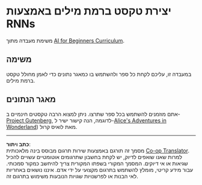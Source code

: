 <!--
CO_OP_TRANSLATOR_METADATA:
{
  "original_hash": "439e12796197a90e7623d4c9c057b9c2",
  "translation_date": "2025-08-28T19:59:49+00:00",
  "source_file": "lessons/5-NLP/17-GenerativeNetworks/lab/README.md",
  "language_code": "he"
}
-->
# יצירת טקסט ברמת מילים באמצעות RNNs

משימת מעבדה מתוך [AI for Beginners Curriculum](https://github.com/microsoft/ai-for-beginners).

## משימה

במעבדה זו, עליכם לקחת כל ספר ולהשתמש בו כמאגר נתונים כדי לאמן מחולל טקסט ברמת מילים.

## מאגר הנתונים

אתם מוזמנים להשתמש בכל ספר שתרצו. ניתן למצוא הרבה טקסטים חינמיים ב-[Project Gutenberg](https://www.gutenberg.org/), לדוגמה, הנה קישור ישיר ל-[Alice's Adventures in Wonderland](https://www.gutenberg.org/files/11/11-0.txt)) מאת לואיס קרול.

---

**כתב ויתור**:  
מסמך זה תורגם באמצעות שירות תרגום מבוסס בינה מלאכותית [Co-op Translator](https://github.com/Azure/co-op-translator). למרות שאנו שואפים לדיוק, יש לקחת בחשבון שתרגומים אוטומטיים עשויים להכיל שגיאות או אי דיוקים. המסמך המקורי בשפתו המקורית צריך להיחשב כמקור סמכותי. עבור מידע קריטי, מומלץ להשתמש בתרגום מקצועי על ידי אדם. איננו נושאים באחריות לאי הבנות או לפרשנויות שגויות הנובעות משימוש בתרגום זה.